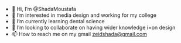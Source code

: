 - 👋 Hi, I’m @ShadaMoustafa
- 👀 I’m interested in media design and working for my college
- 🌱 I’m currently learning dental science
- 💞️ I’m looking to collaborate on having wider knowledge i=on design
- 📫 How to reach me on my gmail zeidshada@gmail.com

<!---
ShadaMoustafa/ShadaMoustafa is a ✨ special ✨ repository because its `README.md` (this file) appears on your GitHub profile.
You can click the Preview link to take a look at your changes.
--->
